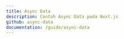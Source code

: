 ```yaml
---
title: Async Data
description: Contoh Async Data pada Nuxt.js
github: async-data
documentation: /guide/async-data
---
```

